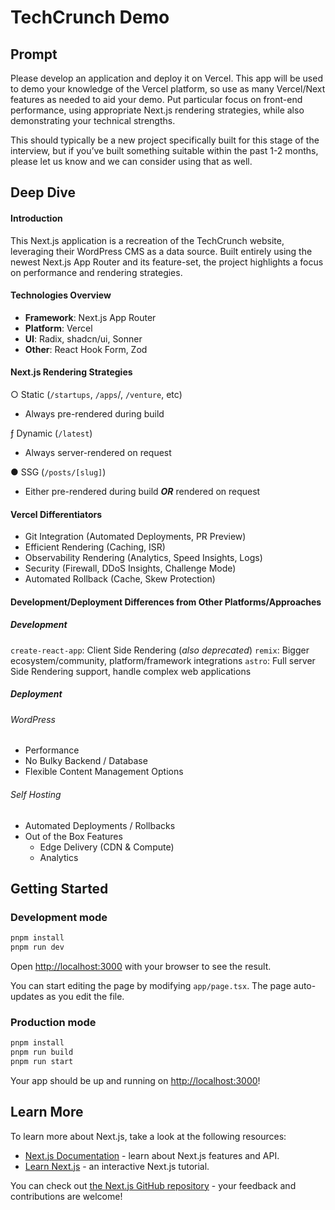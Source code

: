 # TechCrunch Demo

## Prompt

Please develop an application and deploy it on Vercel. This app will be used to demo your knowledge of the Vercel
platform, so use as many Vercel/Next features as needed to aid your demo. Put particular focus on front-end performance,
using appropriate Next.js rendering strategies, while also demonstrating your technical strengths. 

This should typically be a new project specifically built for this stage of the interview, but if you’ve built something 
suitable within the past 1-2 months, please let us know and we can consider using that as well. 

## Deep Dive

#### Introduction

This Next.js application is a recreation of the TechCrunch website, leveraging their WordPress CMS as a data
source. Built entirely using the newest Next.js App Router and its feature-set, the project highlights a focus on
performance and rendering strategies.

#### Technologies Overview

* **Framework**: Next.js App Router
* **Platform**: Vercel
* **UI**: Radix, shadcn/ui, Sonner
* **Other**: React Hook Form, Zod

#### Next.js Rendering Strategies

○ Static (`/startups`, `/apps`/, `/venture`, etc)
  * Always pre-rendered during build

ƒ Dynamic (`/latest`)
  * Always server-rendered on request

● SSG (`/posts/[slug]`)
  * Either pre-rendered during build **_OR_** rendered on request

    
#### Vercel Differentiators

* Git Integration (Automated Deployments, PR Preview)
* Efficient Rendering (Caching, ISR)
* Observability Rendering (Analytics, Speed Insights, Logs)
* Security (Firewall, DDoS Insights, Challenge Mode)
* Automated Rollback (Cache, Skew Protection)

#### Development/Deployment Differences from Other Platforms/Approaches

##### Development
`create-react-app`: Client Side Rendering (_also deprecated_)
`remix`: Bigger ecosystem/community, platform/framework integrations
`astro`: Full server Side Rendering support, handle complex web applications

##### Deployment

###### WordPress
* Performance
* No Bulky Backend / Database
* Flexible Content Management Options

###### Self Hosting
* Automated Deployments / Rollbacks
* Out of the Box Features
  * Edge Delivery (CDN & Compute)
  * Analytics


## Getting Started

### Development mode

```bash
pnpm install
pnpm run dev
```

Open [http://localhost:3000](http://localhost:3000) with your browser to see the result.

You can start editing the page by modifying `app/page.tsx`. The page auto-updates as you edit the file.

### Production mode

```bash
pnpm install
pnpm run build
pnpm run start
```

Your app should be up and running on [http://localhost:3000](http://localhost:3000)!

## Learn More

To learn more about Next.js, take a look at the following resources:

- [Next.js Documentation](https://nextjs.org/docs) - learn about Next.js features and API.
- [Learn Next.js](https://nextjs.org/learn) - an interactive Next.js tutorial.

You can check out [the Next.js GitHub repository](https://github.com/vercel/next.js/) - your feedback and contributions
are welcome!
